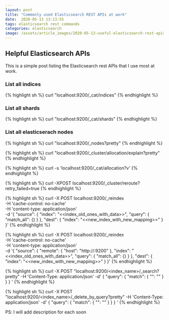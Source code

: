 ```yaml
---
layout: post
title: "Commonly used Elasticsearch REST APIs at work"
date:  2020-05-13 13:13:55
tags: elasticsearch rest commands
categories: elasticsearch
image: /assets/article_images/2020-05-13-useful-elasticsearch-rest-apis/elasticsearch.jpg
---
```


## Helpful Elasticsearch APIs

This is a simple post listing the Elasticsearch rest APIs that I use most at work.

### List all indices
{% highlight sh %}
curl "localhost:9200/_cat/indices"
{% endhighlight %}

### List all shards
{% highlight sh %}
curl "localhost:9200/_cat/shards"
{% endhighlight %}

### List all elasticserach nodes
{% highlight sh %}
curl "localhost:9200/_nodes?pretty"
{% endhighlight %}

{% highlight sh %}
curl "localhost:9200/_cluster/allocation/explain?pretty"
{% endhighlight %}

{% highlight sh %}
curl -s 'localhost:9200/_cat/allocation?v'
{% endhighlight %}

{% highlight sh %}
curl -XPOST localhost:9200/_cluster/reroute?retry_failed=true
{% endhighlight %}

{% highlight sh %}
curl -X POST localhost:9200/_reindex \
-H 'cache-control: no-cache' \
-H 'content-type: application/json' \
-d '{
  "source": {
    "index": "<<index_old_ones_with_data>>",
    "query": {
        "match_all": {}
    }
  },
  "dest": {
    "index": "<<new_index_with_new_mapping>>"
  }
}'
{% endhighlight %}

{% highlight sh %}
curl -X POST localhost:9200/_reindex \
-H 'cache-control: no-cache' \
-H 'content-type: application/json' \
-d '{
  "source": {
    "remote": {
      "host": "http://<some-ip>:9200"
    },
    "index": "<<index_old_ones_with_data>>",
    "query": {
        "match_all": {}
    }
  },
  "dest": {
    "index": "<<new_index_with_new_mapping>>"
  }
}'
{% endhighlight %}

{% highlight sh %}
curl -X POST "localhost:9200/<index_name>/_search?pretty" -H 'Content-Type: application/json' -d'
{
  "query": {
    "match": {
      "<field>": "<field-value>"
    }
  }
}
'
{% endhighlight %}

{% highlight sh %}
curl -X POST "localhost:9200/<index_name>/_delete_by_query?pretty" -H 'Content-Type: application/json' -d'
{
  "query": {
    "match": {
      "<field>": "<field-value>"
    }
  }
}
'
{% endhighlight %}

PS: I will add description for each soon
